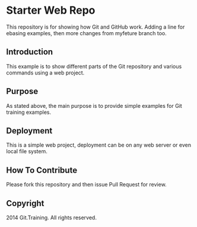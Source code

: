 # Starter Web Repo

This repository is for showing how Git and GitHub work. Adding a line for ebasing examples, then more changes from myfeture branch too.

## Introduction

This example is to show different parts of the Git repository and various commands using a web project.

## Purpose

As stated above, the main purpose is to provide simple examples for Git training examples.

## Deployment

This is a simple web project, deployment can be on any web server or even local file system. 

## How To Contribute

Please fork this repository and then issue Pull Request for review.

## Copyright

2014 Git.Training. All rights reserved.